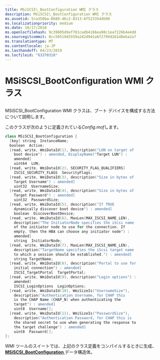 ```yaml
---
title: MSiSCSI\_BootConfiguration WMI クラス
description: MSiSCSI\_BootConfiguration WMI クラス
ms.assetid: 5ca350ba-8689-46c2-8313-8f523354db98
ms.localizationpriority: medium
ms.date: 10/17/2018
ms.openlocfilehash: 9c39805d9af781cadb4166ea98c1eaf226b4e4d8
ms.sourcegitcommit: 0cc5051945559a242d941a6f2799d161d8eba2a7
ms.translationtype: MT
ms.contentlocale: ja-JP
ms.lasthandoff: 04/23/2019
ms.locfileid: "63370318"
---
```

# <a name="msiscsibootconfiguration-wmi-class"></a>MSiSCSI\_BootConfiguration WMI クラス


## <span id="ddk_msiscsi_bootconfiguration_wmi_class_kr"></span><span id="DDK_MSISCSI_BOOTCONFIGURATION_WMI_CLASS_KR"></span>


MSiSCSI\_BootConfiguration WMI クラスは、ブート デバイスを構成する方法について説明します。

このクラスが次のように定義されている*Config.mof*します。

```cpp
class MSiSCSI_BootConfiguration {
  [key] string  InstanceName;
  boolean  Active;
  [read, write, WmiDataId(1), Description("LUN on target of 
    boot device") : amended, DisplayName("Target LUN") : 
    amended] 
    uint64  LUN;
  [read, write, WmiDataId(2), SECURITY_FLAG_QUALIFIERS] 
    ISCSI_SECURITY_FLAGS  SecurityFlags;
  [read, write, WmiDataId(3), description("Size in bytes of 
    Target Username") : amended] 
    uint32  UsernameSize;
  [read, write, WmiDataId(4), description("Size in bytes of 
    Target Password") : amended] 
    uint32  PasswordSize;
  [read, write, WmiDataId(5), description("If TRUE 
    dynamically discover boot device") : amended] 
    boolean  DiscoverBootDevice;
  [read, write, WmiDataId(6), MaxLen(MAX_ISCSI_NAME_LEN), 
    description("The InitiatorNode specifies the iScsi name 
    of the initiator node to use for the connection. If 
    empty, then the HBA can choose any initiator node") : 
    amended] 
    string  InitiatorNode;
  [read, write, WmiDataId(7), MaxLen(MAX_ISCSI_NAME_LEN), 
    description("TargetName specifies the iScsi target name 
    to which a session should be established.") : amended] 
    string TargetName;
  [read, write, WmiDataId(8), description("Portal to use for 
    initial connection") : amended] 
    ISCSI_TargetPortal  TargetPortal;
  [read, write, WmiDataId(9), description("Login options") : 
    amended] 
    ISCSI_LoginOptions  LoginOptions;
  [read, write, WmiDataId(10), WmiSizeIs("UsernameSize"),
    description("Authentication Username, for CHAP this 
    is the CHAP Name (CHAP_N) when authenticating the 
    target") : amended] 
    uint8  Username[];
  [read, write, WmiDataId(11), WmiSizeIs("PasswordSize"), 
    description("Authentication Password, for CHAP this is 
    the shared secret to use when generating the response to 
    the target challenge") : amended] 
    uint8  Password[];
};
```

WMI ツールのスイートでは、上記のクラス定義をコンパイルするときに生成、 [ **MSiSCSI\_BootConfiguration** ](https://msdn.microsoft.com/library/windows/hardware/ff562976)データ構造体。

 

 





